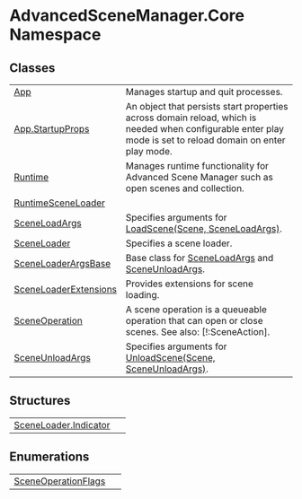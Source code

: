 # AdvancedSceneManager.Core Namespace






## Classes
<table>
<tr>
<td><a href="T_AdvancedSceneManager_Core_App.md">App</a></td>
<td>Manages startup and quit processes.</td></tr>
<tr>
<td><a href="T_AdvancedSceneManager_Core_App_StartupProps.md">App.StartupProps</a></td>
<td>An object that persists start properties across domain reload, which is needed when configurable enter play mode is set to reload domain on enter play mode.</td></tr>
<tr>
<td><a href="T_AdvancedSceneManager_Core_Runtime.md">Runtime</a></td>
<td>Manages runtime functionality for Advanced Scene Manager such as open scenes and collection.</td></tr>
<tr>
<td><a href="T_AdvancedSceneManager_Core_RuntimeSceneLoader.md">RuntimeSceneLoader</a></td>
<td> </td></tr>
<tr>
<td><a href="T_AdvancedSceneManager_Core_SceneLoadArgs.md">SceneLoadArgs</a></td>
<td>Specifies arguments for <a href="M_AdvancedSceneManager_Core_SceneLoader_LoadScene.md">LoadScene(Scene, SceneLoadArgs)</a>.</td></tr>
<tr>
<td><a href="T_AdvancedSceneManager_Core_SceneLoader.md">SceneLoader</a></td>
<td>Specifies a scene loader.</td></tr>
<tr>
<td><a href="T_AdvancedSceneManager_Core_SceneLoaderArgsBase.md">SceneLoaderArgsBase</a></td>
<td>Base class for <a href="T_AdvancedSceneManager_Core_SceneLoadArgs.md">SceneLoadArgs</a> and <a href="T_AdvancedSceneManager_Core_SceneUnloadArgs.md">SceneUnloadArgs</a>.</td></tr>
<tr>
<td><a href="T_AdvancedSceneManager_Core_SceneLoaderExtensions.md">SceneLoaderExtensions</a></td>
<td>Provides extensions for scene loading.</td></tr>
<tr>
<td><a href="T_AdvancedSceneManager_Core_SceneOperation.md">SceneOperation</a></td>
<td>A scene operation is a queueable operation that can open or close scenes. See also: [!:SceneAction].</td></tr>
<tr>
<td><a href="T_AdvancedSceneManager_Core_SceneUnloadArgs.md">SceneUnloadArgs</a></td>
<td>Specifies arguments for <a href="M_AdvancedSceneManager_Core_SceneLoader_UnloadScene.md">UnloadScene(Scene, SceneUnloadArgs)</a>.</td></tr>
</table>

## Structures
<table>
<tr>
<td><a href="T_AdvancedSceneManager_Core_SceneLoader_Indicator.md">SceneLoader.Indicator</a></td>
<td> </td></tr>
</table>

## Enumerations
<table>
<tr>
<td><a href="T_AdvancedSceneManager_Core_SceneOperationFlags.md">SceneOperationFlags</a></td>
<td> </td></tr>
</table>